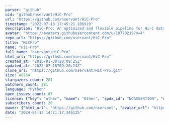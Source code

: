 ```yaml
---
parser: "github"
uid: "github/nservant/HiC-Pro"
url: "https://github.com/nservant/HiC-Pro"
timestamp: "2022-07-18 17:45:21.186919"
description: "HiC-Pro: An optimized and flexible pipeline for Hi-C data processing"
avatar: "https://avatars.githubusercontent.com/u/10778219?v=4"
repo_url: "https://github.com/nservant/HiC-Pro"
title: "HiCPro"
name: "HiC-Pro"
full_name: "nservant/HiC-Pro"
html_url: "https://github.com/nservant/HiC-Pro"
created_at: "2015-01-30T20:09:25Z"
updated_at: "2022-07-18T09:20:24Z"
clone_url: "https://github.com/nservant/HiC-Pro.git"
size: 48264
stargazers_count: 281
watchers_count: 281
language: "Python"
open_issues_count: 87
license: {"key": "other", "name": "Other", "spdx_id": "NOASSERTION", "url": null, "node_id": "MDc6TGljZW5zZTA="}
subscribers_count: 20
owner: {"html_url": "https://github.com/nservant", "avatar_url": "https://avatars.githubusercontent.com/u/10778219?v=4", "login": "nservant", "type": "User"}
date: "2024-01-13 14:21:17.346125"
---
```

